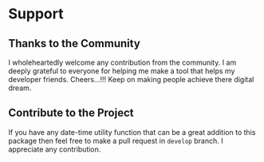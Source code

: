 # Support

## Thanks to the Community

I wholeheartedly welcome any contribution from the community. I am deeply grateful to everyone for helping me make a tool that helps my developer friends. Cheers...!!! Keep on making people achieve there digital dream.

## Contribute to the Project

If you have any date-time utility function that can be a great addition to this package then feel free to make a pull request in `develop` branch. I appreciate any contribution.
